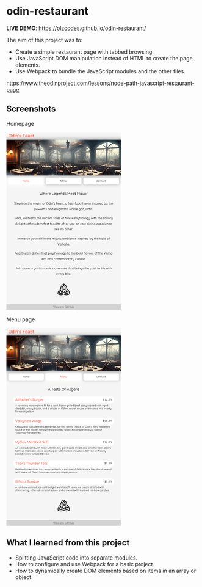 # odin-restaurant

**LIVE DEMO**: https://olzcodes.github.io/odin-restaurant/

The aim of this project was to:

- Create a simple restaurant page with tabbed browsing.
- Use JavaScript DOM manipulation instead of HTML to create the page elements.
- Use Webpack to bundle the JavaScript modules and the other files.

https://www.theodinproject.com/lessons/node-path-javascript-restaurant-page

## Screenshots

Homepage

![screenshot showing the homepage](./screenshots/screenshot-1.png)

Menu page

![screenshot showing the menu page](./screenshots/screenshot-2.png)

## What I learned from this project

- Splitting JavaScript code into separate modules.
- How to configure and use Webpack for a basic project.
- How to dynamically create DOM elements based on items in an array or object.

